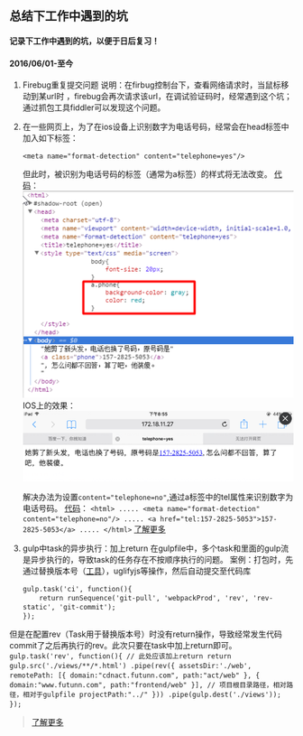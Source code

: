 ## 总结下工作中遇到的坑

#### 记录下工作中遇到的坑，以便于日后复习！
#### 2016/06/01-至今

1. Firebug重复提交问题
说明：在firbug控制台下，查看网络请求时，当鼠标移动到某url时 ，firebug会再次请求该url，在调试验证码时，经常遇到这个坑；通过抓包工具fiddler可以发现这个问题。

2. 在一些网页上，为了在ios设备上识别数字为电话号码，经常会在head标签中加入如下标签：
    ```
    <meta name="format-detection" content="telephone=yes"/>
    ```
    但此时，被识别为电话号码的标签（通常为a标签）的样式将无法改变。
    [代码](demos/01.html)：
    ![](asserts/02.png)
    IOS上的效果：
    ![](asserts/01.png)

    解决办法为设置`content="telephone=no"`,通过a标签中的tel属性来识别数字为电话号码。
    [代码](demo02.html)：
        ```
        <html>
        .....
        <meta name="format-detection" content="telephone=no"/>
        .....
        <a href="tel:157-2825-5053">157-2825-5053</a>
        .....
        </html>
        ```
    [了解更多](https://css-tricks.com/the-current-state-of-telephone-links/)

3. gulp中task的异步执行：加上return
在gulpfile中，多个task和里面的gulp流是异步执行的，导致task的任务存在不按顺序执行的问题。
案例：打包时，先通过替换版本号（[工具](https://github.com/AlanZhang001/gulp-rev-hash3)），uglifyjs等操作，然后自动提交至代码库
    ```
    gulp.task('ci', function(){
        return runSequence('git-pull', 'webpackProd', 'rev', 'rev-static', 'git-commit');
    });
    ```
但是在配置rev（Task用于替换版本号）时没有return操作，导致经常发生代码commit了之后再执行的rev。此次只要在task中加上return即可。
    ```
    gulp.task('rev', function(){
        // 此处应该加上return
        return  gulp.src('./views/**/*.html')
            .pipe(rev({
                assetsDir:'./web',
                remotePath: [{
                    domain:"cdnact.futunn.com",
                    path:"act/web"
                }, {
                    domain:"www.futunn.com",
                    path:"frontend/web"
                }],
                // 项目根目录路径，相对路径，相对于gulpfile
                projectPath:"../"
            }))
            .pipe(gulp.dest('./views'));
    });
    ```
> [了解更多](http://stackoverflow.com/questions/21699146/gulp-js-task-return-on-src)